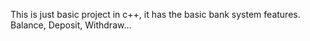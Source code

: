This is just basic project in c++, it has the basic bank system features.
Balance, Deposit, Withdraw...
